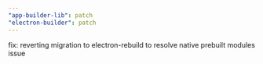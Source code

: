 ```yaml
---
"app-builder-lib": patch
"electron-builder": patch
---
```


fix: reverting migration to electron-rebuild to resolve native prebuilt modules issue
